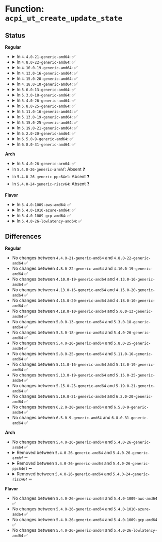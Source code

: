 # Function: <code>acpi_ut_create_update_state</code>

## Status
<b>Regular</b>
<ul>
<li>
<details>
<summary>In <code>4.4.0-21-generic-amd64</code>: ✅</summary>

```c
union acpi_generic_state * acpi_ut_create_update_state(union acpi_operand_object * object, u16 action)
```

```json
{
  "name": "acpi_ut_create_update_state",
  "collision_type": "Unique Global",
  "inline_type": "No",
  "funcs": [
    {
      "addr": 18446744071583735517,
      "name": "acpi_ut_create_update_state",
      "external": true,
      "loc": "drivers/acpi/acpica/utstate.c:192",
      "file": "drivers/acpi/acpica/utstate.c",
      "inline": "seen, unknown",
      "caller_inline": [],
      "caller_func": [
        "drivers/acpi/acpica/utmisc.c:acpi_ut_create_update_state_and_push"
      ]
    }
  ],
  "symbols": [
    {
      "addr": 18446744071583735517,
      "name": "acpi_ut_create_update_state",
      "section": ".text",
      "bind": "STB_GLOBAL",
      "size": 44
    }
  ]
}
```
</details>
</li>
<li>
<details>
<summary>In <code>4.8.0-22-generic-amd64</code>: ✅</summary>

```c
union acpi_generic_state * acpi_ut_create_update_state(union acpi_operand_object * object, u16 action)
```

```json
{
  "name": "acpi_ut_create_update_state",
  "collision_type": "Unique Global",
  "inline_type": "No",
  "funcs": [
    {
      "addr": 18446744071584059783,
      "name": "acpi_ut_create_update_state",
      "external": true,
      "loc": "drivers/acpi/acpica/utstate.c:192",
      "file": "drivers/acpi/acpica/utstate.c",
      "inline": "seen, unknown",
      "caller_inline": [],
      "caller_func": [
        "drivers/acpi/acpica/utmisc.c:acpi_ut_create_update_state_and_push"
      ]
    }
  ],
  "symbols": [
    {
      "addr": 18446744071584059783,
      "name": "acpi_ut_create_update_state",
      "section": ".text",
      "bind": "STB_GLOBAL",
      "size": 44
    }
  ]
}
```
</details>
</li>
<li>
<details>
<summary>In <code>4.10.0-19-generic-amd64</code>: ✅</summary>

```c
union acpi_generic_state * acpi_ut_create_update_state(union acpi_operand_object * object, u16 action)
```

```json
{
  "name": "acpi_ut_create_update_state",
  "collision_type": "Unique Global",
  "inline_type": "No",
  "funcs": [
    {
      "addr": 18446744071584201630,
      "name": "acpi_ut_create_update_state",
      "external": true,
      "loc": "drivers/acpi/acpica/utstate.c:192",
      "file": "drivers/acpi/acpica/utstate.c",
      "inline": "seen, unknown",
      "caller_inline": [],
      "caller_func": [
        "drivers/acpi/acpica/utmisc.c:acpi_ut_create_update_state_and_push"
      ]
    }
  ],
  "symbols": [
    {
      "addr": 18446744071584201630,
      "name": "acpi_ut_create_update_state",
      "section": ".text",
      "bind": "STB_GLOBAL",
      "size": 44
    }
  ]
}
```
</details>
</li>
<li>
<details>
<summary>In <code>4.13.0-16-generic-amd64</code>: ✅</summary>

```c
union acpi_generic_state * acpi_ut_create_update_state(union acpi_operand_object * object, u16 action)
```

```json
{
  "name": "acpi_ut_create_update_state",
  "collision_type": "Unique Global",
  "inline_type": "No",
  "funcs": [
    {
      "addr": 18446744071584269233,
      "name": "acpi_ut_create_update_state",
      "external": true,
      "loc": "drivers/acpi/acpica/utstate.c:192",
      "file": "drivers/acpi/acpica/utstate.c",
      "inline": "seen, unknown",
      "caller_inline": [],
      "caller_func": [
        "drivers/acpi/acpica/utmisc.c:acpi_ut_create_update_state_and_push"
      ]
    }
  ],
  "symbols": [
    {
      "addr": 18446744071584269233,
      "name": "acpi_ut_create_update_state",
      "section": ".text",
      "bind": "STB_GLOBAL",
      "size": 44
    }
  ]
}
```
</details>
</li>
<li>
<details>
<summary>In <code>4.15.0-20-generic-amd64</code>: ✅</summary>

```c
union acpi_generic_state * acpi_ut_create_update_state(union acpi_operand_object * object, u16 action)
```

```json
{
  "name": "acpi_ut_create_update_state",
  "collision_type": "Unique Global",
  "inline_type": "No",
  "funcs": [
    {
      "addr": 18446744071584639894,
      "name": "acpi_ut_create_update_state",
      "external": true,
      "loc": "drivers/acpi/acpica/utstate.c:192",
      "file": "drivers/acpi/acpica/utstate.c",
      "inline": "seen, unknown",
      "caller_inline": [],
      "caller_func": [
        "drivers/acpi/acpica/utmisc.c:acpi_ut_create_update_state_and_push"
      ]
    }
  ],
  "symbols": [
    {
      "addr": 18446744071584639894,
      "name": "acpi_ut_create_update_state",
      "section": ".text",
      "bind": "STB_GLOBAL",
      "size": 49
    }
  ]
}
```
</details>
</li>
<li>
<details>
<summary>In <code>4.18.0-10-generic-amd64</code>: ✅</summary>

```c
union acpi_generic_state * acpi_ut_create_update_state(union acpi_operand_object * object, u16 action)
```

```json
{
  "name": "acpi_ut_create_update_state",
  "collision_type": "Unique Global",
  "inline_type": "No",
  "funcs": [
    {
      "addr": 18446744071584865599,
      "name": "acpi_ut_create_update_state",
      "external": true,
      "loc": "drivers/acpi/acpica/utstate.c:156",
      "file": "drivers/acpi/acpica/utstate.c",
      "inline": "seen, unknown",
      "caller_inline": [],
      "caller_func": [
        "drivers/acpi/acpica/utmisc.c:acpi_ut_create_update_state_and_push"
      ]
    }
  ],
  "symbols": [
    {
      "addr": 18446744071584865599,
      "name": "acpi_ut_create_update_state",
      "section": ".text",
      "bind": "STB_GLOBAL",
      "size": 49
    }
  ]
}
```
</details>
</li>
<li>
<details>
<summary>In <code>5.0.0-13-generic-amd64</code>: ✅</summary>

```c
union acpi_generic_state * acpi_ut_create_update_state(union acpi_operand_object * object, u16 action)
```

```json
{
  "name": "acpi_ut_create_update_state",
  "collision_type": "Unique Global",
  "inline_type": "No",
  "funcs": [
    {
      "addr": 18446744071584969098,
      "name": "acpi_ut_create_update_state",
      "external": true,
      "loc": "drivers/acpi/acpica/utstate.c:156",
      "file": "drivers/acpi/acpica/utstate.c",
      "inline": "seen, unknown",
      "caller_inline": [],
      "caller_func": [
        "drivers/acpi/acpica/utmisc.c:acpi_ut_create_update_state_and_push"
      ]
    }
  ],
  "symbols": [
    {
      "addr": 18446744071584969098,
      "name": "acpi_ut_create_update_state",
      "section": ".text",
      "bind": "STB_GLOBAL",
      "size": 49
    }
  ]
}
```
</details>
</li>
<li>
<details>
<summary>In <code>5.3.0-18-generic-amd64</code>: ✅</summary>

```c
union acpi_generic_state * acpi_ut_create_update_state(union acpi_operand_object * object, u16 action)
```

```json
{
  "name": "acpi_ut_create_update_state",
  "collision_type": "Unique Global",
  "inline_type": "No",
  "funcs": [
    {
      "addr": 18446744071585172337,
      "name": "acpi_ut_create_update_state",
      "external": true,
      "loc": "drivers/acpi/acpica/utstate.c:156",
      "file": "drivers/acpi/acpica/utstate.c",
      "inline": "seen, unknown",
      "caller_inline": [],
      "caller_func": [
        "drivers/acpi/acpica/utmisc.c:acpi_ut_create_update_state_and_push"
      ]
    }
  ],
  "symbols": [
    {
      "addr": 18446744071585172337,
      "name": "acpi_ut_create_update_state",
      "section": ".text",
      "bind": "STB_GLOBAL",
      "size": 49
    }
  ]
}
```
</details>
</li>
<li>
<details>
<summary>In <code>5.4.0-26-generic-amd64</code>: ✅</summary>

```c
union acpi_generic_state * acpi_ut_create_update_state(union acpi_operand_object * object, u16 action)
```

```json
{
  "name": "acpi_ut_create_update_state",
  "collision_type": "Unique Global",
  "inline_type": "No",
  "funcs": [
    {
      "addr": 18446744071585308694,
      "name": "acpi_ut_create_update_state",
      "external": true,
      "loc": "drivers/acpi/acpica/utstate.c:156",
      "file": "drivers/acpi/acpica/utstate.c",
      "inline": "seen, unknown",
      "caller_inline": [],
      "caller_func": [
        "drivers/acpi/acpica/utmisc.c:acpi_ut_create_update_state_and_push"
      ]
    }
  ],
  "symbols": [
    {
      "addr": 18446744071585308694,
      "name": "acpi_ut_create_update_state",
      "section": ".text",
      "bind": "STB_GLOBAL",
      "size": 49
    }
  ]
}
```
</details>
</li>
<li>
<details>
<summary>In <code>5.8.0-25-generic-amd64</code>: ✅</summary>

```c
union acpi_generic_state * acpi_ut_create_update_state(union acpi_operand_object * object, u16 action)
```

```json
{
  "name": "acpi_ut_create_update_state",
  "collision_type": "Unique Global",
  "inline_type": "No",
  "funcs": [
    {
      "addr": 18446744071586015221,
      "name": "acpi_ut_create_update_state",
      "external": true,
      "loc": "drivers/acpi/acpica/utstate.c:156",
      "file": "drivers/acpi/acpica/utstate.c",
      "inline": "seen, unknown",
      "caller_inline": [],
      "caller_func": [
        "drivers/acpi/acpica/utmisc.c:acpi_ut_create_update_state_and_push"
      ]
    }
  ],
  "symbols": [
    {
      "addr": 18446744071586015221,
      "name": "acpi_ut_create_update_state",
      "section": ".text",
      "bind": "STB_GLOBAL",
      "size": 49
    }
  ]
}
```
</details>
</li>
<li>
<details>
<summary>In <code>5.11.0-16-generic-amd64</code>: ✅</summary>

```c
union acpi_generic_state * acpi_ut_create_update_state(union acpi_operand_object * object, u16 action)
```

```json
{
  "name": "acpi_ut_create_update_state",
  "collision_type": "Unique Global",
  "inline_type": "No",
  "funcs": [
    {
      "addr": 18446744071586138016,
      "name": "acpi_ut_create_update_state",
      "external": true,
      "loc": "drivers/acpi/acpica/utstate.c:156",
      "file": "drivers/acpi/acpica/utstate.c",
      "inline": "seen, unknown",
      "caller_inline": [],
      "caller_func": [
        "drivers/acpi/acpica/utmisc.c:acpi_ut_create_update_state_and_push"
      ]
    }
  ],
  "symbols": [
    {
      "addr": 18446744071586138016,
      "name": "acpi_ut_create_update_state",
      "section": ".text",
      "bind": "STB_GLOBAL",
      "size": 49
    }
  ]
}
```
</details>
</li>
<li>
<details>
<summary>In <code>5.13.0-19-generic-amd64</code>: ✅</summary>

```c
union acpi_generic_state * acpi_ut_create_update_state(union acpi_operand_object * object, u16 action)
```

```json
{
  "name": "acpi_ut_create_update_state",
  "collision_type": "Unique Global",
  "inline_type": "No",
  "funcs": [
    {
      "addr": 18446744071586014782,
      "name": "acpi_ut_create_update_state",
      "external": true,
      "loc": "drivers/acpi/acpica/utstate.c:156",
      "file": "drivers/acpi/acpica/utstate.c",
      "inline": "seen, unknown",
      "caller_inline": [],
      "caller_func": [
        "drivers/acpi/acpica/utmisc.c:acpi_ut_create_update_state_and_push"
      ]
    }
  ],
  "symbols": [
    {
      "addr": 18446744071586014782,
      "name": "acpi_ut_create_update_state",
      "section": ".text",
      "bind": "STB_GLOBAL",
      "size": 49
    }
  ]
}
```
</details>
</li>
<li>
<details>
<summary>In <code>5.15.0-25-generic-amd64</code>: ✅</summary>

```c
union acpi_generic_state * acpi_ut_create_update_state(union acpi_operand_object * object, u16 action)
```

```json
{
  "name": "acpi_ut_create_update_state",
  "collision_type": "Unique Global",
  "inline_type": "No",
  "funcs": [
    {
      "addr": 18446744071586505130,
      "name": "acpi_ut_create_update_state",
      "external": true,
      "loc": "drivers/acpi/acpica/utstate.c:156",
      "file": "drivers/acpi/acpica/utstate.c",
      "inline": "seen, unknown",
      "caller_inline": [],
      "caller_func": [
        "drivers/acpi/acpica/utmisc.c:acpi_ut_create_update_state_and_push"
      ]
    }
  ],
  "symbols": [
    {
      "addr": 18446744071586505130,
      "name": "acpi_ut_create_update_state",
      "section": ".text",
      "bind": "STB_GLOBAL",
      "size": 49
    }
  ]
}
```
</details>
</li>
<li>
<details>
<summary>In <code>5.19.0-21-generic-amd64</code>: ✅</summary>

```c
union acpi_generic_state * acpi_ut_create_update_state(union acpi_operand_object * object, u16 action)
```

```json
{
  "name": "acpi_ut_create_update_state",
  "collision_type": "Unique Global",
  "inline_type": "No",
  "funcs": [
    {
      "addr": 18446744071587760683,
      "name": "acpi_ut_create_update_state",
      "external": true,
      "loc": "drivers/acpi/acpica/utstate.c:156",
      "file": "drivers/acpi/acpica/utstate.c",
      "inline": "seen, unknown",
      "caller_inline": [],
      "caller_func": [
        "drivers/acpi/acpica/utmisc.c:acpi_ut_create_update_state_and_push"
      ]
    }
  ],
  "symbols": [
    {
      "addr": 18446744071587760683,
      "name": "acpi_ut_create_update_state",
      "section": ".text",
      "bind": "STB_GLOBAL",
      "size": 57
    }
  ]
}
```
</details>
</li>
<li>
<details>
<summary>In <code>6.2.0-20-generic-amd64</code>: ✅</summary>

```c
union acpi_generic_state * acpi_ut_create_update_state(union acpi_operand_object * object, u16 action)
```

```json
{
  "name": "acpi_ut_create_update_state",
  "collision_type": "Unique Global",
  "inline_type": "No",
  "funcs": [
    {
      "addr": 18446744071589089136,
      "name": "acpi_ut_create_update_state",
      "external": true,
      "loc": "drivers/acpi/acpica/utstate.c:156",
      "file": "drivers/acpi/acpica/utstate.c",
      "inline": "seen, unknown",
      "caller_inline": [],
      "caller_func": [
        "drivers/acpi/acpica/utmisc.c:acpi_ut_create_update_state_and_push"
      ]
    }
  ],
  "symbols": [
    {
      "addr": 18446744071589089136,
      "name": "acpi_ut_create_update_state",
      "section": ".text",
      "bind": "STB_GLOBAL",
      "size": 57
    }
  ]
}
```
</details>
</li>
<li>
<details>
<summary>In <code>6.5.0-9-generic-amd64</code>: ✅</summary>

```c
union acpi_generic_state * acpi_ut_create_update_state(union acpi_operand_object * object, u16 action)
```

```json
{
  "name": "acpi_ut_create_update_state",
  "collision_type": "Unique Global",
  "inline_type": "No",
  "funcs": [
    {
      "addr": 18446744071589380976,
      "name": "acpi_ut_create_update_state",
      "external": true,
      "loc": "drivers/acpi/acpica/utstate.c:156",
      "file": "drivers/acpi/acpica/utstate.c",
      "inline": "seen, unknown",
      "caller_inline": [],
      "caller_func": [
        "drivers/acpi/acpica/utmisc.c:acpi_ut_create_update_state_and_push"
      ]
    }
  ],
  "symbols": [
    {
      "addr": 18446744071589380976,
      "name": "acpi_ut_create_update_state",
      "section": ".text",
      "bind": "STB_GLOBAL",
      "size": 57
    }
  ]
}
```
</details>
</li>
<li>
<details>
<summary>In <code>6.8.0-31-generic-amd64</code>: ✅</summary>

```c
union acpi_generic_state * acpi_ut_create_update_state(union acpi_operand_object * object, u16 action)
```

```json
{
  "name": "acpi_ut_create_update_state",
  "collision_type": "Unique Global",
  "inline_type": "No",
  "funcs": [
    {
      "addr": 18446744071589688128,
      "name": "acpi_ut_create_update_state",
      "external": true,
      "loc": "drivers/acpi/acpica/utstate.c:156",
      "file": "drivers/acpi/acpica/utstate.c",
      "inline": "seen, unknown",
      "caller_inline": [],
      "caller_func": [
        "drivers/acpi/acpica/utmisc.c:acpi_ut_create_update_state_and_push"
      ]
    }
  ],
  "symbols": [
    {
      "addr": 18446744071589688128,
      "name": "acpi_ut_create_update_state",
      "section": ".text",
      "bind": "STB_GLOBAL",
      "size": 57
    }
  ]
}
```
</details>
</li>
</ul>
<b>Arch</b>
<ul>
<li>
<details>
<summary>In <code>5.4.0-26-generic-arm64</code>: ✅</summary>

```c
union acpi_generic_state * acpi_ut_create_update_state(union acpi_operand_object * object, u16 action)
```

```json
{
  "name": "acpi_ut_create_update_state",
  "collision_type": "Unique Global",
  "inline_type": "No",
  "funcs": [
    {
      "addr": 18446603336497620532,
      "name": "acpi_ut_create_update_state",
      "external": true,
      "loc": "drivers/acpi/acpica/utstate.c:156",
      "file": "drivers/acpi/acpica/utstate.c",
      "inline": "seen, unknown",
      "caller_inline": [],
      "caller_func": [
        "drivers/acpi/acpica/utmisc.c:acpi_ut_create_update_state_and_push"
      ]
    }
  ],
  "symbols": [
    {
      "addr": 18446603336497620532,
      "name": "acpi_ut_create_update_state",
      "section": ".text",
      "bind": "STB_GLOBAL",
      "size": 64
    }
  ]
}
```
</details>
</li>
<li>
In <code>5.4.0-26-generic-armhf</code>: Absent ❓
</li>
<li>
In <code>5.4.0-26-generic-ppc64el</code>: Absent ❓
</li>
<li>
In <code>5.4.0-24-generic-riscv64</code>: Absent ❓
</li>
</ul>
<b>Flavor</b>
<ul>
<li>
<details>
<summary>In <code>5.4.0-1009-aws-amd64</code>: ✅</summary>

```c
union acpi_generic_state * acpi_ut_create_update_state(union acpi_operand_object * object, u16 action)
```

```json
{
  "name": "acpi_ut_create_update_state",
  "collision_type": "Unique Global",
  "inline_type": "No",
  "funcs": [
    {
      "addr": 18446744071585141093,
      "name": "acpi_ut_create_update_state",
      "external": true,
      "loc": "drivers/acpi/acpica/utstate.c:156",
      "file": "drivers/acpi/acpica/utstate.c",
      "inline": "seen, unknown",
      "caller_inline": [],
      "caller_func": [
        "drivers/acpi/acpica/utmisc.c:acpi_ut_create_update_state_and_push"
      ]
    }
  ],
  "symbols": [
    {
      "addr": 18446744071585141093,
      "name": "acpi_ut_create_update_state",
      "section": ".text",
      "bind": "STB_GLOBAL",
      "size": 44
    }
  ]
}
```
</details>
</li>
<li>
<details>
<summary>In <code>5.4.0-1010-azure-amd64</code>: ✅</summary>

```c
union acpi_generic_state * acpi_ut_create_update_state(union acpi_operand_object * object, u16 action)
```

```json
{
  "name": "acpi_ut_create_update_state",
  "collision_type": "Unique Global",
  "inline_type": "No",
  "funcs": [
    {
      "addr": 18446744071585056288,
      "name": "acpi_ut_create_update_state",
      "external": true,
      "loc": "drivers/acpi/acpica/utstate.c:156",
      "file": "drivers/acpi/acpica/utstate.c",
      "inline": "seen, unknown",
      "caller_inline": [],
      "caller_func": [
        "drivers/acpi/acpica/utmisc.c:acpi_ut_create_update_state_and_push"
      ]
    }
  ],
  "symbols": [
    {
      "addr": 18446744071585056288,
      "name": "acpi_ut_create_update_state",
      "section": ".text",
      "bind": "STB_GLOBAL",
      "size": 44
    }
  ]
}
```
</details>
</li>
<li>
<details>
<summary>In <code>5.4.0-1009-gcp-amd64</code>: ✅</summary>

```c
union acpi_generic_state * acpi_ut_create_update_state(union acpi_operand_object * object, u16 action)
```

```json
{
  "name": "acpi_ut_create_update_state",
  "collision_type": "Unique Global",
  "inline_type": "No",
  "funcs": [
    {
      "addr": 18446744071585260278,
      "name": "acpi_ut_create_update_state",
      "external": true,
      "loc": "drivers/acpi/acpica/utstate.c:156",
      "file": "drivers/acpi/acpica/utstate.c",
      "inline": "seen, unknown",
      "caller_inline": [],
      "caller_func": [
        "drivers/acpi/acpica/utmisc.c:acpi_ut_create_update_state_and_push"
      ]
    }
  ],
  "symbols": [
    {
      "addr": 18446744071585260278,
      "name": "acpi_ut_create_update_state",
      "section": ".text",
      "bind": "STB_GLOBAL",
      "size": 49
    }
  ]
}
```
</details>
</li>
<li>
<details>
<summary>In <code>5.4.0-26-lowlatency-amd64</code>: ✅</summary>

```c
union acpi_generic_state * acpi_ut_create_update_state(union acpi_operand_object * object, u16 action)
```

```json
{
  "name": "acpi_ut_create_update_state",
  "collision_type": "Unique Global",
  "inline_type": "No",
  "funcs": [
    {
      "addr": 18446744071585366438,
      "name": "acpi_ut_create_update_state",
      "external": true,
      "loc": "drivers/acpi/acpica/utstate.c:156",
      "file": "drivers/acpi/acpica/utstate.c",
      "inline": "seen, unknown",
      "caller_inline": [],
      "caller_func": [
        "drivers/acpi/acpica/utmisc.c:acpi_ut_create_update_state_and_push"
      ]
    }
  ],
  "symbols": [
    {
      "addr": 18446744071585366438,
      "name": "acpi_ut_create_update_state",
      "section": ".text",
      "bind": "STB_GLOBAL",
      "size": 49
    }
  ]
}
```
</details>
</li>
</ul>

## Differences
<b>Regular</b>
<ul>
<li>
No changes between <code>4.4.0-21-generic-amd64</code> and <code>4.8.0-22-generic-amd64</code> ✅
</li>
<li>
No changes between <code>4.8.0-22-generic-amd64</code> and <code>4.10.0-19-generic-amd64</code> ✅
</li>
<li>
No changes between <code>4.10.0-19-generic-amd64</code> and <code>4.13.0-16-generic-amd64</code> ✅
</li>
<li>
No changes between <code>4.13.0-16-generic-amd64</code> and <code>4.15.0-20-generic-amd64</code> ✅
</li>
<li>
No changes between <code>4.15.0-20-generic-amd64</code> and <code>4.18.0-10-generic-amd64</code> ✅
</li>
<li>
No changes between <code>4.18.0-10-generic-amd64</code> and <code>5.0.0-13-generic-amd64</code> ✅
</li>
<li>
No changes between <code>5.0.0-13-generic-amd64</code> and <code>5.3.0-18-generic-amd64</code> ✅
</li>
<li>
No changes between <code>5.3.0-18-generic-amd64</code> and <code>5.4.0-26-generic-amd64</code> ✅
</li>
<li>
No changes between <code>5.4.0-26-generic-amd64</code> and <code>5.8.0-25-generic-amd64</code> ✅
</li>
<li>
No changes between <code>5.8.0-25-generic-amd64</code> and <code>5.11.0-16-generic-amd64</code> ✅
</li>
<li>
No changes between <code>5.11.0-16-generic-amd64</code> and <code>5.13.0-19-generic-amd64</code> ✅
</li>
<li>
No changes between <code>5.13.0-19-generic-amd64</code> and <code>5.15.0-25-generic-amd64</code> ✅
</li>
<li>
No changes between <code>5.15.0-25-generic-amd64</code> and <code>5.19.0-21-generic-amd64</code> ✅
</li>
<li>
No changes between <code>5.19.0-21-generic-amd64</code> and <code>6.2.0-20-generic-amd64</code> ✅
</li>
<li>
No changes between <code>6.2.0-20-generic-amd64</code> and <code>6.5.0-9-generic-amd64</code> ✅
</li>
<li>
No changes between <code>6.5.0-9-generic-amd64</code> and <code>6.8.0-31-generic-amd64</code> ✅
</li>
</ul>
<b>Arch</b>
<ul>
<li>
No changes between <code>5.4.0-26-generic-amd64</code> and <code>5.4.0-26-generic-arm64</code> ✅
</li>
<li>
<details>
<summary>Removed between <code>5.4.0-26-generic-amd64</code> and <code>5.4.0-26-generic-armhf</code> ➖</summary>

```c
union acpi_generic_state * acpi_ut_create_update_state(union acpi_operand_object * object, u16 action)
```
</details>
</li>
<li>
<details>
<summary>Removed between <code>5.4.0-26-generic-amd64</code> and <code>5.4.0-26-generic-ppc64el</code> ➖</summary>

```c
union acpi_generic_state * acpi_ut_create_update_state(union acpi_operand_object * object, u16 action)
```
</details>
</li>
<li>
<details>
<summary>Removed between <code>5.4.0-26-generic-amd64</code> and <code>5.4.0-24-generic-riscv64</code> ➖</summary>

```c
union acpi_generic_state * acpi_ut_create_update_state(union acpi_operand_object * object, u16 action)
```
</details>
</li>
</ul>
<b>Flavor</b>
<ul>
<li>
No changes between <code>5.4.0-26-generic-amd64</code> and <code>5.4.0-1009-aws-amd64</code> ✅
</li>
<li>
No changes between <code>5.4.0-26-generic-amd64</code> and <code>5.4.0-1010-azure-amd64</code> ✅
</li>
<li>
No changes between <code>5.4.0-26-generic-amd64</code> and <code>5.4.0-1009-gcp-amd64</code> ✅
</li>
<li>
No changes between <code>5.4.0-26-generic-amd64</code> and <code>5.4.0-26-lowlatency-amd64</code> ✅
</li>
</ul>
